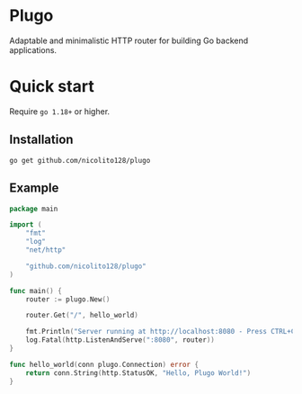 # Plugo
Adaptable and minimalistic HTTP router for building Go backend applications.

# Quick start

Require `go 1.18+` or higher.

## Installation

    go get github.com/nicolito128/plugo

## Example

```go
package main

import (
	"fmt"
	"log"
	"net/http"

	"github.com/nicolito128/plugo"
)

func main() {
	router := plugo.New()

	router.Get("/", hello_world)

	fmt.Println("Server running at http://localhost:8080 - Press CTRL+C to exit")
	log.Fatal(http.ListenAndServe(":8080", router))
}

func hello_world(conn plugo.Connection) error {
	return conn.String(http.StatusOK, "Hello, Plugo World!")
}
```
